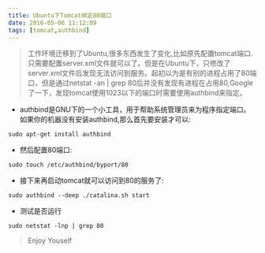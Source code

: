 ```yaml
---
title: Ubuntu下Tomcat绑定80端口
date: 2016-05-06 11:12:09
tags: [tomcat,authbind]
---
```


> 工作环境迁移到了Ubuntu,很多东西发生了变化,比如原先配置tomcat端口.只需要配置server.xml文件就可以了。但是在Ubuntu下，只修改了server.xml文件后发现无法访问到服务。起初以为是有别的进程占用了80端口，但是通过netstat -an | grep 80后并没有发现有进程在占用80,Google了一下，发现tomcat使用1023以下的端口时需要使用authbind来指定。

- authbind是GNU下的一个小工具，用于帮助系统管理员来为程序指定端口。如果你的机器没有安装authbind,那么首先要安装才可以: 
```
sudo apt-get install authbind
```

- 然后配置80端口: 
```
sudo touch /etc/authbind/byport/80
```

- 接下来再启动tomcat就可以访问到80的服务了:
```
sudo authbind --deep ./catalina.sh start
```

- 测试是否运行
```
sudo netstat -lnp | grep 80
```

> Enjoy Youself
